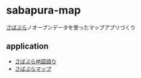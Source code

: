 # sabapura-map

[さばぷら](https://sabapura.com/)ノオープンデータを使ったマップアプリづくり

## application

- [さばぷら地図語り](https://code4sabae.github.io/sabapura-map/)
- [さばぷらマップ](https://code4sabae.github.io/sabapura-map/map.html)
